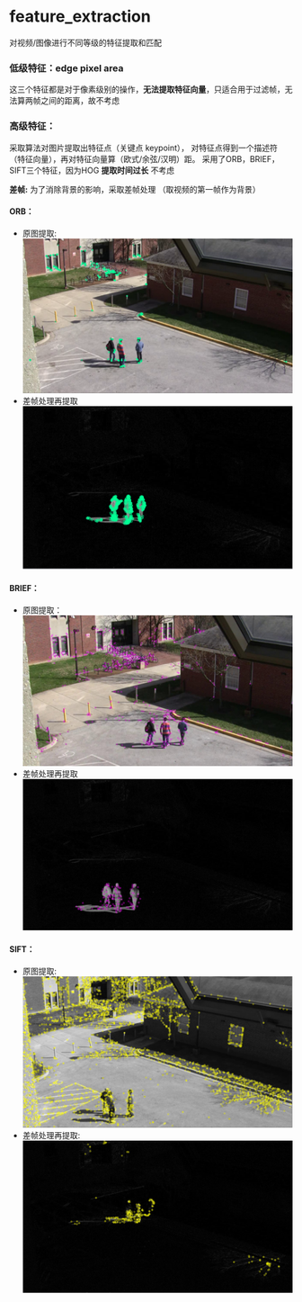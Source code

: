 # feature_extraction
对视频/图像进行不同等级的特征提取和匹配


### 低级特征：edge pixel area
这三个特征都是对于像素级别的操作，**无法提取特征向量**，只适合用于过滤帧，无法算两帧之间的距离，故不考虑



### 高级特征：
采取算法对图片提取出特征点（关键点 keypoint）， 对特征点得到一个描述符（特征向量），再对特征向量算（欧式/余弦/汉明）距。
采用了ORB，BRIEF，SIFT三个特征，因为HOG **提取时间过长** 不考虑

**差帧:** 为了消除背景的影响，采取差帧处理 （取视频的第一帧作为背景）

#### ORB：
- 原图提取:
![image](https://github.com/coco-create/feature_extraction/blob/master/output/ORB/%E5%8E%9F%E5%9B%BE%E6%8F%90%E5%8F%96.png)
- 差帧处理再提取
![image](https://github.com/coco-create/feature_extraction/blob/master/output/ORB/%E5%B7%AE%E5%B8%A7%E6%8F%90%E5%8F%96.png)


#### BRIEF：
- 原图提取：
![image](https://github.com/coco-create/feature_extraction/blob/master/output/BRIEF/%E5%8E%9F%E5%9B%BE%E5%A4%84%E7%90%86.jpg)
- 差帧处理再提取
![image](https://github.com/coco-create/feature_extraction/blob/master/output/BRIEF/%E5%B7%AE%E5%B8%A7%E5%A4%84%E7%90%86.png)

#### SIFT：
- 原图提取:
![image](https://github.com/coco-create/feature_extraction/blob/master/output/SIFT/%E6%95%B0%E6%8D%AE%E9%9B%86%E8%A7%86%E9%A2%91/%E5%8E%9F%E5%9B%BE%E6%8F%90%E5%8F%96.png)
- 差帧处理再提取:
![image](https://github.com/coco-create/feature_extraction/blob/master/output/SIFT/%E6%95%B0%E6%8D%AE%E9%9B%86%E8%A7%86%E9%A2%91/%E5%B7%AE%E5%B8%A7%E5%A4%84%E7%90%86.png)
